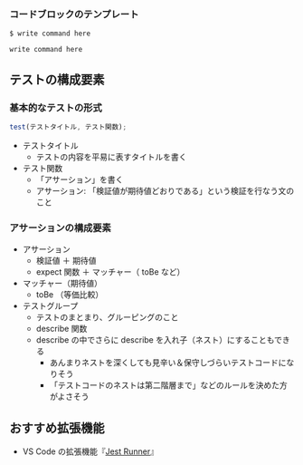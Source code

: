 ### コードブロックのテンプレート
`$ write command here`
```Shell
write command here
```

## テストの構成要素
### 基本的なテストの形式
```TypeScript
test(テストタイトル, テスト関数);
```

- テストタイトル
	- テストの内容を平易に表すタイトルを書く
- テスト関数
	- 「アサーション」を書く
	- アサーション: 「検証値が期待値どおりである」という検証を行なう文のこと

### アサーションの構成要素
- アサーション
	- 検証値 ＋ 期待値
	- expect 関数 ＋ マッチャー（ toBe など）
- マッチャー（期待値）
	- toBe （等価比較）
- テストグループ
	- テストのまとまり、グルーピングのこと
	- describe 関数
	- describe の中でさらに describe を入れ子（ネスト）にすることもできる
		- あんまりネストを深くしても見辛い＆保守しづらいテストコードになりそう
		- 「テストコードのネストは第二階層まで」などのルールを決めた方がよさそう

## おすすめ拡張機能
- VS Code の拡張機能『[Jest Runner](https://marketplace.visualstudio.com/items?itemName=firsttris.vscode-jest-runner)』




